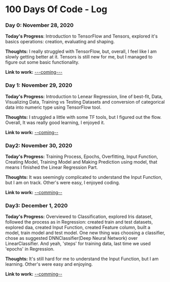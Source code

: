 # 100 Days Of Code - Log

### Day 0: November 28, 2020

**Today's Progress**: Introduction to TensorFlow and Tensors, explored it's basics operations: creation, evaluating and shaping.

**Thoughts:** I really struggled with TensorFlow, but, overall, I feel like I am slowly getting better at it. Tensors is still new for me, but I managed to figure out some basic functionality.

**Link to work:** [---coming---](http://www.github.com)

### Day 1: November 29, 2020

**Today's Progress:** Introduction to Lenear Regression, line of best-fit, Data, Visualizing Data, Training vs Testing Datasets and conversion of categorical data into numeric type using TensorFlow tool.

**Thoughts:** I struggled a little with some TF tools, but I figured out the flow. Overall, It was really good learning, I enjoyed it.

**Link to work:** [--coming--](https://www.github.com)

### Day2: November 30, 2020

**Today's Progress:** Training Process, Epochs, Overfitting, Input Function, Creating Model, Training Model and Making Prediction using model, that means I finished the Linear Regression Part.

**Thoughts:** It was seemingly complicated to understand the Input Function, but I am on track. Other's were easy, I enjoyed coding.

**Link to work:** [--comming--](https://www.github.com)

### Day3: December 1, 2020

**Today's Progress:** Overviewed to Classification, explored Iris dataset, followed the process as in Regression: created train and test datasets, explored daa, created Input Function, created Feature column, built a model, train model and test model. One new thing was choosing a classifier, chose as suggested DNNClassifier(Deep Neural Network) over LinearClassifier. And yeah, 'steps' for training data, last time we used 'epochs' in Regression.

**Thoughts:** It's still hard for me to understand the Input Function, but I am learning. Other's were easy and enjoying.

**Link to work:** [--comming--](https://www.github.com)


